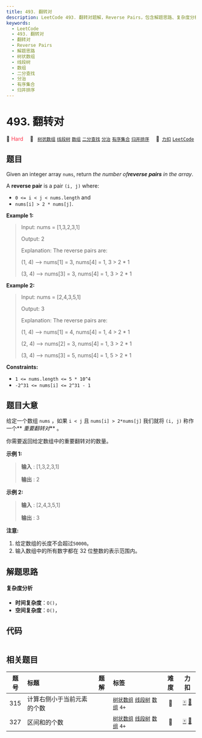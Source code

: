 ```yaml
---
title: 493. 翻转对
description: LeetCode 493. 翻转对题解，Reverse Pairs，包含解题思路、复杂度分析以及完整的 JavaScript 代码实现。
keywords:
  - LeetCode
  - 493. 翻转对
  - 翻转对
  - Reverse Pairs
  - 解题思路
  - 树状数组
  - 线段树
  - 数组
  - 二分查找
  - 分治
  - 有序集合
  - 归并排序
---
```


# 493. 翻转对

🔴 <font color=#ff334b>Hard</font>&emsp; 🔖&ensp; [`树状数组`](/tag/binary-indexed-tree.md) [`线段树`](/tag/segment-tree.md) [`数组`](/tag/array.md) [`二分查找`](/tag/binary-search.md) [`分治`](/tag/divide-and-conquer.md) [`有序集合`](/tag/ordered-set.md) [`归并排序`](/tag/merge-sort.md)&emsp; 🔗&ensp;[`力扣`](https://leetcode.cn/problems/reverse-pairs) [`LeetCode`](https://leetcode.com/problems/reverse-pairs)

## 题目

Given an integer array `nums`, return _the number of**reverse pairs** in the
array_.

A **reverse pair** is a pair `(i, j)` where:

- `0 <= i < j < nums.length` and
- `nums[i] > 2 * nums[j]`.

**Example 1:**

> Input: nums = [1,3,2,3,1]
>
> Output: 2
>
> Explanation: The reverse pairs are:
>
> (1, 4) --> nums[1] = 3, nums[4] = 1, 3 > 2 \* 1
>
> (3, 4) --> nums[3] = 3, nums[4] = 1, 3 > 2 \* 1

**Example 2:**

> Input: nums = [2,4,3,5,1]
>
> Output: 3
>
> Explanation: The reverse pairs are:
>
> (1, 4) --> nums[1] = 4, nums[4] = 1, 4 > 2 \* 1
>
> (2, 4) --> nums[2] = 3, nums[4] = 1, 3 > 2 \* 1
>
> (3, 4) --> nums[3] = 5, nums[4] = 1, 5 > 2 \* 1

**Constraints:**

- `1 <= nums.length <= 5 * 10^4`
- `-2^31 <= nums[i] <= 2^31 - 1`

## 题目大意

给定一个数组 `nums` ，如果 `i < j` 且 `nums[i] > 2*nums[j]` 我们就将 `(i, j)` 称作一个**
_重要翻转对_** 。

你需要返回给定数组中的重要翻转对的数量。

**示例 1:**

> **输入** : [1,3,2,3,1]
>
> **输出** : 2

**示例 2:**

> **输入** : [2,4,3,5,1]
>
> **输出** : 3

**注意:**

1. 给定数组的长度不会超过`50000`。
2. 输入数组中的所有数字都在 32 位整数的表示范围内。

## 解题思路

#### 复杂度分析

- **时间复杂度**：`O()`，
- **空间复杂度**：`O()`，

## 代码

```javascript

```

## 相关题目

<!-- prettier-ignore -->
| 题号 | 标题 | 题解 | 标签 | 难度 | 力扣 |
| :------: | :------ | :------: | :------ | :------: | :------: |
| 315 | 计算右侧小于当前元素的个数 |  |  [`树状数组`](/tag/binary-indexed-tree.md) [`线段树`](/tag/segment-tree.md) [`数组`](/tag/array.md) `4+` | 🔴 | [🀄️](https://leetcode.cn/problems/count-of-smaller-numbers-after-self) [🔗](https://leetcode.com/problems/count-of-smaller-numbers-after-self) |
| 327 | 区间和的个数 |  |  [`树状数组`](/tag/binary-indexed-tree.md) [`线段树`](/tag/segment-tree.md) [`数组`](/tag/array.md) `4+` | 🔴 | [🀄️](https://leetcode.cn/problems/count-of-range-sum) [🔗](https://leetcode.com/problems/count-of-range-sum) |
